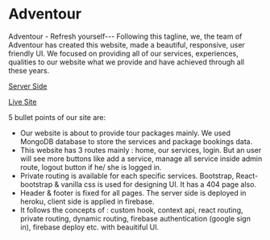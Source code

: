 # Adventour #

Adventour - Refresh yourself--- Following this tagline, we, the team of Adventour has created this website, made a beautiful, responsive, user friendly UI. We focused on providing all of our services, experiences, qualities to our website what we provide and have achieved through all these years.


[Server Side](https://github.com/programming-hero-web-course1/tourism-or-delivery-website-server-side-Chayti)

[Live Site](https://adventour-35da7.web.app/)

5 bullet points of our site are:
* Our website is about to provide tour packages mainly. We used MongoDB database to store the services and package bookings data.
* This website has 3 routes mainly : home, our services, login. But an user will see more buttons like add a service, manage all service inside admin route, logout button if he/ she is logged in.  
* Private routing is available for each specific services. Bootstrap, React-bootstrap & vanilla css is used for designing UI. It has a 404 page also.
* Header & footer is fixed for all pages. The server side is deployed in heroku, client side is applied in firebase.
* It follows the concepts of : custom hook, context api, react routing, private routing, dynamic routing, firebase authentication (google sign in), firebase deploy etc. with beauitiful UI.


